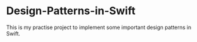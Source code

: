 # Design-Patterns-in-Swift
This is my practise project to implement some important design patterns in Swift.
